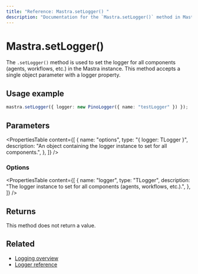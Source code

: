 ```yaml
---
title: "Reference: Mastra.setLogger() "
description: "Documentation for the `Mastra.setLogger()` method in Mastra, which sets the logger for all components (agents, workflows, etc.)."
---
```


# Mastra.setLogger()

The `.setLogger()` method is used to set the logger for all components (agents, workflows, etc.) in the Mastra instance. This method accepts a single object parameter with a logger property.

## Usage example

```typescript copy
mastra.setLogger({ logger: new PinoLogger({ name: "testLogger" }) });
```

## Parameters

<PropertiesTable
  content={[
    {
      name: "options",
      type: "{ logger: TLogger }",
      description: "An object containing the logger instance to set for all components.",
    },
  ]}
/>

### Options

<PropertiesTable
  content={[
    {
      name: "logger",
      type: "TLogger",
      description: "The logger instance to set for all components (agents, workflows, etc.).",
    },
  ]}
/>

## Returns

This method does not return a value.

## Related

- [Logging overview](../../docs/observability/logging.md)
- [Logger reference](../../reference/observability/logger.md)
